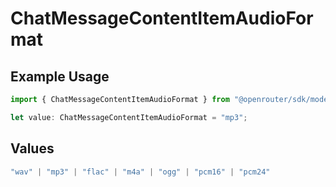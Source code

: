 # ChatMessageContentItemAudioFormat

## Example Usage

```typescript
import { ChatMessageContentItemAudioFormat } from "@openrouter/sdk/models";

let value: ChatMessageContentItemAudioFormat = "mp3";
```

## Values

```typescript
"wav" | "mp3" | "flac" | "m4a" | "ogg" | "pcm16" | "pcm24"
```